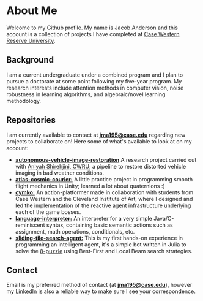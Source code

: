 # About Me

Welcome to my Github profile. My name is Jacob Anderson and this account is a collection of projects I have completed at [Case Western Reserve University](https://case.edu/). 

## Background

I am a current undergraduate under a combined program and I plan to pursue a doctorate at some point following my five-year program. My research interests include attention methods in computer vision, noise robustness in learning algorithms, and algebraic/novel learning methodology. 

## Repositories

I am currently available to contact at **[jma195@case.edu](mailto:jma195@case.edu)** regarding new projects to collaborate on! Here some of what's available to look at on my account:

- **[autonomous-vehicle-image-restoration](https://github.com/jmanderson0119/autonomous-vehicle-image-restoration)** A research project carried out with [Aniyah Shirehjini, CWRU](https://github.com/aniyahs); a pipeline to restore distorted vehicle imaging in bad weather conditions.
- **[atlas-cosmic-courier:](https://github.com/jmanderson0119/atlas-cosmic-courier)** A little practice project in programming smooth flight mechanics in Unity; learned a lot about quaternions :)
- **[cymko:](https://cwru-ecse390.itch.io/cymko-f2024-team-2)** An action-platformer made in collaboration with students from Case Western and the Cleveland Institute of Art, where I designed and led the implementation of the reactive agent infrastructure underlying each of the game bosses. 
- **[language-interpreter:](https://github.com/jmanderson0119/language-interpreter)** An interpreter for a very simple Java/C-reminiscent syntax, containing basic semantic actions such as assignment, math operations, conditionals, etc.
- **[sliding-tile-search-agent:](https://github.com/jmanderson0119/first-ai-project)** This is my first hands-on experience in programming an intelligent agent, it's a simple bot written in Julia to solve the [8-puzzle](https://www.geeksforgeeks.org/8-puzzle-problem-using-branch-and-bound/) using Best-First and Local Beam search strategies.


## Contact

Email is my preferred method of contact (at **[jma195@case.edu](mailto:jma195@case.edu)**), however my [LinkedIn](https://www.linkedin.com/in/jacob-anderson-ml/) is also a reliable way to make sure I see your correspondence.
